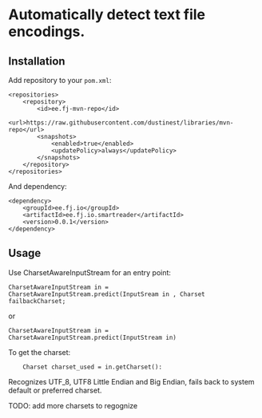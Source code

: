 # Automatically detect text file encodings.

## Installation

Add repository to your ``pom.xml``:

	<repositories>
		<repository>
			<id>ee.fj-mvn-repo</id>
			<url>https://raw.githubusercontent.com/dustinest/libraries/mvn-repo</url>
			<snapshots>
				<enabled>true</enabled>
				<updatePolicy>always</updatePolicy>
			</snapshots>
		</repository>
	</repositories>

And dependency:

	<dependency>
		<groupId>ee.fj.io</groupId>
		<artifactId>ee.fj.io.smartreader</artifactId>
		<version>0.0.1</version>
	</dependency>

## Usage
Use CharsetAwareInputStream for an entry point:

	CharsetAwareInputStream in = CharsetAwareInputStream.predict(InputSream in , Charset failbackCharset;

or

	CharsetAwareInputStream in = CharsetAwareInputStream.predict(InputStream in)

To get the charset:

		Charset charset_used = in.getCharset():
	
Recognizes UTF_8, UTF8 Little Endian and Big Endian, fails back to system default or preferred charset.

TODO: add more charsets to regognize